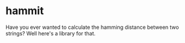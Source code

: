 # hammit
Have you ever wanted to calculate the hamming distance between two strings? Well here's a library for that.
